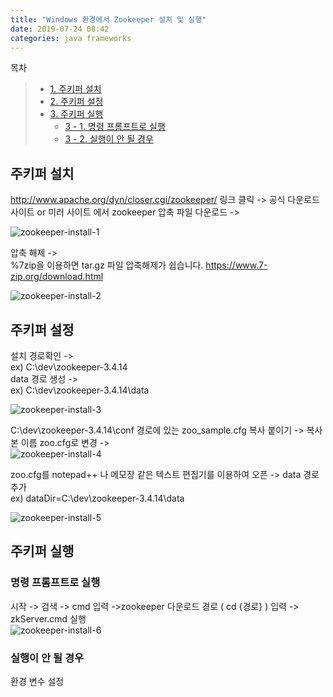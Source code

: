 ```yaml
---
title: "Windows 환경에서 Zookeeper 설치 및 실행"
date: 2019-07-24 08:42
categories: java frameworks
---
```


목차  
>+ [1. 주키퍼 설치](#주키퍼-설치)  
>+ [2. 주키퍼 설정](#주키퍼-설정)  
>+ [3. 주키퍼 실행](#주키퍼-실행)  
>    * [3 - 1. 명령 프롬프트로 실행](#명령-프롬프트로-실행)  
>    * [3 - 2. 실행이 안 될 경우](#실행이-안-될-경우)  

  
  
## 주키퍼 설치

   
http://www.apache.org/dyn/closer.cgi/zookeeper/ 링크 클릭 -> 공식 다운로드 사이트 or 미러 사이트 에서 zookeeper 압축 파일 다운로드 ->  
   
![zookeeper-install-1](https://user-images.githubusercontent.com/50867723/61754939-5a48fd80-adf0-11e9-8fcb-bb3ac0abd773.png)
   
압축 해제 ->   
%7zip을 이용하면 tar.gz 파일 압축해제가 쉽습니다. https://www.7-zip.org/download.html
   
![zookeeper-install-2](https://user-images.githubusercontent.com/50867723/61755010-a98f2e00-adf0-11e9-9b6a-a2da9cde7ae4.png)
   
## 주키퍼 설정
   
설치 경로확인 ->   
ex) C:\dev\zookeeper-3.4.14   
data 경로 생성 ->   
ex) C:\dev\zookeeper-3.4.14\data
   
![zookeeper-install-3](https://user-images.githubusercontent.com/50867723/61755589-4d79d900-adf3-11e9-9dc0-03876953b009.png)
   
C:\dev\zookeeper-3.4.14\conf 경로에 있는 zoo_sample.cfg 복사 붙이기 -> 복사본 이름 zoo.cfg로 변경 ->   
![zookeeper-install-4](https://user-images.githubusercontent.com/50867723/61755614-65515d00-adf3-11e9-9b51-cb20dd9e239d.png)
   
zoo.cfg를 notepad++ 나 메모장 같은 텍스트 편집기를 이용하여 오픈 -> data 경로 추가  
ex) dataDir=C:\dev\zookeeper-3.4.14\data
   
![zookeeper-install-5](https://user-images.githubusercontent.com/50867723/61755624-726e4c00-adf3-11e9-9e52-aeab18b4dee5.png)
   
## 주키퍼 실행
   
### 명령 프롬프트로 실행
   
시작 -> 검색 -> cmd 입력 ->zookeeper 다운로드 경로 ( cd {경로} ) 입력 -> zkServer.cmd 실행  
![zookeeper-install-6](https://user-images.githubusercontent.com/50867723/61755652-83b75880-adf3-11e9-934d-8836ed760e01.png)
   
### 실행이 안 될 경우

환경 변수 설정 

